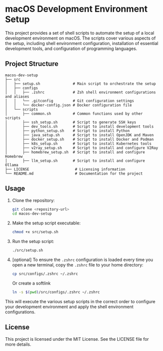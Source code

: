 # macOS Development Environment Setup

This project provides a set of shell scripts to automate the setup of a local development environment on macOS. The scripts cover various aspects of the setup, including shell environment configuration, installation of essential development tools, and configuration of programming languages.

## Project Structure

```
macos-dev-setup
├── src
│   ├── setup.sh               # Main script to orchestrate the setup
│   ├── configs
│   │   ├── .zshrc             # Zsh shell environment configurations and aliases
│   │   └── .gitconfig         # Git configuration settings
│   │   └── docker-config.json # Docker configuration file
│   └── scripts
│       ├── common.sh          # Common functions used by other scripts
│       ├── ssh_setup.sh       # Script to generate SSH keys
│       ├── dev_tools.sh       # Script to install development tools
│       ├── python_setup.sh    # Script to install Python
│       ├── java_setup.sh      # Script to install OpenJDK and Maven
│       ├── docker_setup.sh    # Script to install Docker and Podman
│       ├── k8s_setup.sh       # Script to install Kubernetes tools
│       ├── v2ray_setup.sh     # Script to install and configure V2Ray
│       ├── homebrew_setup.sh  # Script to install and configure Homebrew
│       ├── llm_setup.sh       # Script to install and configure Ollama
├── LICENSE                     # Licensing information
└── README.md                   # Documentation for the project
```

## Usage

1. Clone the repository:
   ```bash
   git clone <repository-url>
   cd macos-dev-setup
   ```

2. Make the setup script executable:
   ```bash
   chmod +x src/setup.sh
   ```

3. Run the setup script:
   ```bash
   ./src/setup.sh
   ```

4. [optional] To ensure the `.zshrc` configuration is loaded every time you open a new terminal, copy the `.zshrc` file to your home directory:
   ```bash
   cp src/configs/.zshrc ~/.zshrc
   ```
   Or create a softlink
   ```bash
   ln -s $(pwd)/src/configs/.zshrc ~/.zshrc
   ```

This will execute the various setup scripts in the correct order to configure your development environment and apply the shell environment configurations.

## License

This project is licensed under the MIT License. See the LICENSE file for more details.